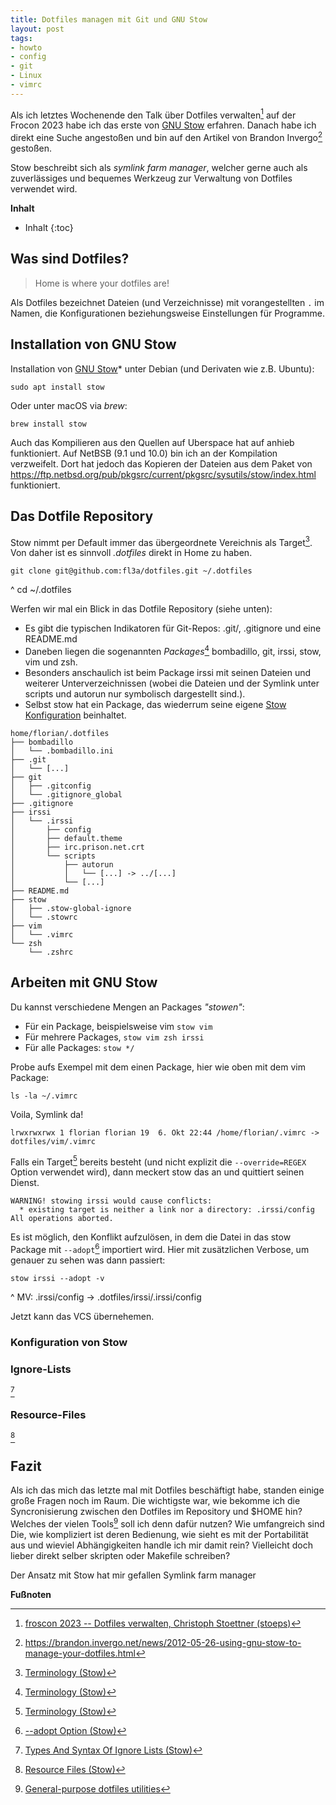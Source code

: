 ```yaml
---
title: Dotfiles managen mit Git und GNU Stow 
layout: post
tags:
- howto
- config
- git
- Linux
- vimrc
---
```

Als ich letztes Wochenende den Talk über Dotfiles verwalten[^fc23] auf der Frocon 2023 
habe ich das erste von [GNU Stow][stow] erfahren.
Danach habe ich direkt eine Suche angestoßen 
und bin auf den Artikel von Brandon Invergo[^st1] gestoßen.

Stow beschreibt sich als *symlink farm manager*, 
welcher gerne auch als zuverlässiges 
und bequemes Werkzeug zur Verwaltung von Dotfiles verwendet wird.

**Inhalt**
- Inhalt
{:toc}

## Was sind Dotfiles?

> Home is where your dotfiles are!

Als Dotfiles bezeichnet Dateien (und Verzeichnisse) mit vorangestellten `.`
im Namen, die Konfigurationen beziehungsweise Einstellungen für Programme.

## Installation von GNU Stow

Installation von [GNU Stow][stow]* unter Debian (und Derivaten wie z.B. Ubuntu):

    sudo apt install stow

Oder unter macOS via *brew*:

    brew install stow

Auch das Kompilieren aus den Quellen auf Uberspace hat auf anhieb funktioniert.
Auf NetBSB (9.1 und 10.0) bin ich an der Kompilation verzweifelt.
Dort hat jedoch das Kopieren der Dateien aus dem Paket von 
<https://ftp.netbsd.org/pub/pkgsrc/current/pkgsrc/sysutils/stow/index.html>
funktioniert.

## Das Dotfile Repository

Stow nimmt per Default immer das übergeordnete Vereichnis als Target[^term]. 
Von daher ist es sinnvoll *.dotfiles* direkt in Home zu haben.

    git clone git@github.com:fl3a/dotfiles.git ~/.dotfiles
^
    cd ~/.dotfiles

Werfen wir mal ein Blick in das Dotfile Repository (siehe unten):

- Es gibt die typischen Indikatoren für Git-Repos: .git/, .gitignore 
und eine README.md 
- Daneben liegen die sogenannten *Packages*[^term] bombadillo, git, irssi, stow, vim und zsh.
- Besonders anschaulich ist beim Package irssi mit seinen Dateien
und weiterer Unterverzeichnissen (wobei die Dateien 
und der Symlink unter scripts und autorun nur symbolisch dargestellt sind.).
- Selbst stow hat ein Package,
das wiederrum seine eigene [Stow Konfiguration](#konfiguration-von-stow) beinhaltet.

```
home/florian/.dotfiles
├── bombadillo
│   └── .bombadillo.ini
├── .git
│   └── [...]
├── git
│   ├── .gitconfig
│   └── .gitignore_global
├── .gitignore
├── irssi
│   └── .irssi
│       ├── config
│       ├── default.theme
│       ├── irc.prison.net.crt
│       └── scripts
│           ├── autorun
│           │   └── [...] -> ../[...]
│           └── [...]
├── README.md
├── stow
│   ├── .stow-global-ignore
│   └── .stowrc
├── vim
│   └── .vimrc
└── zsh
    └── .zshrc
```

## Arbeiten mit GNU Stow

Du kannst verschiedene Mengen an Packages *"stowen"*: 

- Für ein Package, beispielsweise vim `stow vim`
- Für mehrere Packages,  `stow vim zsh irssi`
- Für alle Packages: `stow */`

Probe aufs Exempel mit dem einen Package, hier wie oben mit dem vim Package:
   
    ls -la ~/.vimrc

Voila, Symlink da!

    lrwxrwxrwx 1 florian florian 19  6. Okt 22:44 /home/florian/.vimrc -> dotfiles/vim/.vimrc

Falls ein Target[^term] bereits besteht (und nicht explizit die `--override=REGEX` 
Option verwendet wird), dann meckert stow das an und quittiert seinen Dienst. 


    WARNING! stowing irssi would cause conflicts:
      * existing target is neither a link nor a directory: .irssi/config
    All operations aborted.

Es ist möglich, den Konflikt aufzulösen, in dem die Datei in das stow Package
mit `--adopt`[^sao] importiert wird. 
Hier mit zusätzlichen Verbose, um genauer zu sehen was dann passiert: 

    stow irssi --adopt -v 
^
    MV: .irssi/config -> .dotfiles/irssi/.irssi/config

Jetzt kann das VCS übernehemen.

### Konfiguration von Stow

### Ignore-Lists

[^ign]

### Resource-Files

[^rc]

## Fazit

Als ich das mich das letzte mal mit Dotfiles beschäftigt habe,
standen einige große Fragen noch im Raum. 
Die wichtigste war, 
wie bekomme ich die Syncronisierung zwischen den Dotfiles im Repository und $HOME hin?
Welches der vielen Tools[^dfu] soll ich denn dafür nutzen?
Wie umfangreich sind Die, wie kompliziert ist deren Bedienung,
wie sieht es mit der Portabilität aus
und wieviel Abhängigkeiten handle ich mir damit rein?
Vielleicht doch lieber direkt selber skripten oder Makefile schreiben?

Der Ansatz mit Stow hat mir gefallen
Symlink farm manager




**Fußnoten**


[^fc23]: [froscon 2023 -- Dotfiles verwalten,  Christoph Stoettner (stoeps)](https://media.ccc.de/v/froscon2023-2907-dotfiles_verwalten)
[^dfu]: [General-purpose dotfiles utilities](https://dotfiles.github.io/utilities/)
[^st1]: <https://brandon.invergo.net/news/2012-05-26-using-gnu-stow-to-manage-your-dotfiles.html>
[^sao]: [-\-adopt Option (Stow)](https://www.gnu.org/software/stow/manual/stow.html#index-adopting-existing-files)
[^rc]: [Resource Files (Stow)](https://www.gnu.org/software/stow/manual/stow.html#Resource-Files)
[^ign]: [Types And Syntax Of Ignore Lists (Stow)](https://www.gnu.org/software/stow/manual/html_node/Types-And-Syntax-Of-Ignore-Lists.html)
[^term]: [Terminology (Stow)](https://www.gnu.org/software/stow/manual/html_node/Terminology.html)

[stow]: https://www.gnu.org/software/stow/manual/ "stow"
